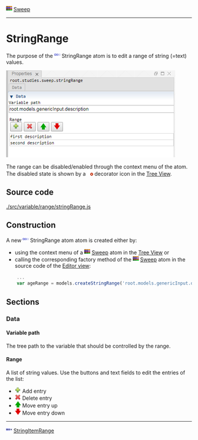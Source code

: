 ![](../../../../icons/sweep.png) [Sweep](../../study/sweep/sweep.md)

----

# StringRange
	
The purpose of the ![](../../../../icons/stringRange.png) StringRange atom is to edit a range of string (=text) values. 
		
![](../../../images/string_range.png)

The range can be disabled/enabled through the context menu of the atom. The disabled state is shown by a ![](../../../../icons/disabled.png) decorator icon in the [Tree View](../../../views/treeView.md).
		
## Source code

[./src/variable/range/stringRange.js](../../../../src/variable/range/stringRange.js)

## Construction
		
A new ![](../../../../icons/stringRange.png) StringRange atom atom is created either by: 

* using the context menu of a ![](../../../../icons/sweep.png) [Sweep](../../study/sweep/sweep.md) atom in the [Tree View](../../../views/treeView.md) or
* calling the corresponding factory method of the ![](../../../../icons/sweep.png) [Sweep](../../study/sweep/sweep.md) atom in the source code of the [Editor view](../../../views/editorView.md):

```javascript
    ...
    var ageRange = models.createStringRange('root.models.genericInput.description', ['first description', 'second description']);	     
```						
		
## Sections

### Data

#### Variable path

The tree path to the variable that should be controlled by the range.

#### Range

A list of string values. Use the buttons and text fields to edit the entries of the list:
* ![](../../../../icons/add.png) Add entry
* ![](../../../../icons/delete.png) Delete entry
* ![](../../../../icons/up.png) Move entry up
* ![](../../../../icons/down.png) Move entry down 
----

![](../../../../icons/stringItemRange.png) [StringItemRange](./stringItemRange.md) 

